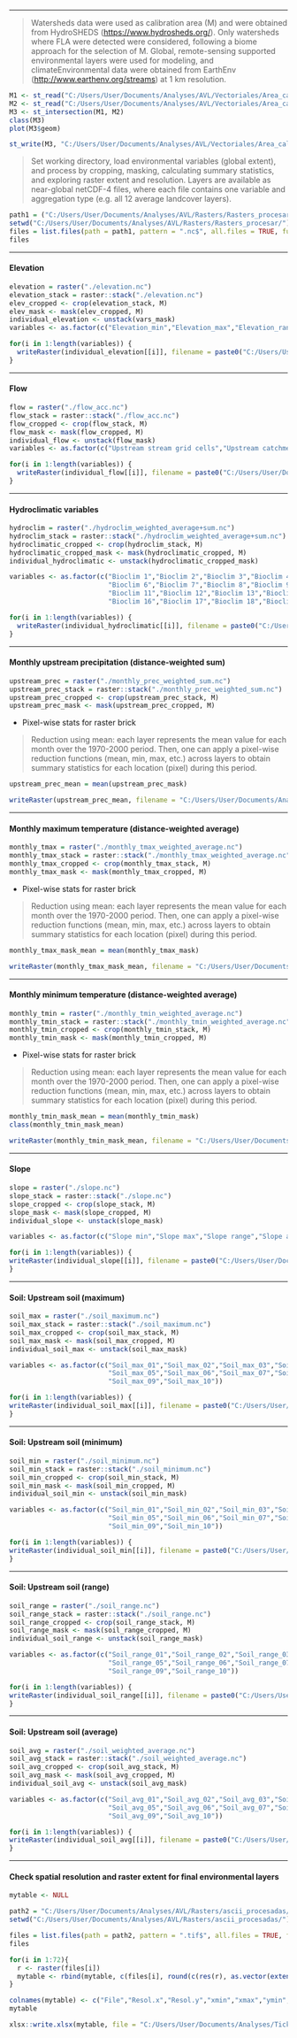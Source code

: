 ----
>Watersheds data were used as calibration area (M) and were obtained from HydroSHEDS (https://www.hydrosheds.org/). Only watersheds where FLA were detected were considered, following a biome approach for the selection of M.
Global, remote-sensing supported environmental layers were used for modeling, and climateEnvironmental data were obtained from EarthEnv (http://www.earthenv.org/streams) at 1 km resolution.

```r
M1 <- st_read("C:/Users/User/Documents/Analyses/AVL/Vectoriales/Area_calibracion/Watersheds_dissolved.shp")
M2 <- st_read("C:/Users/User/Documents/Analyses/AVL/Vectoriales/Area_calibracion/Bs.As_province.gpkg")
M3 <- st_intersection(M1, M2)
class(M3)
plot(M3$geom)

st_write(M3, "C:/Users/User/Documents/Analyses/AVL/Vectoriales/Area_calibracion/M_final.gpkg", driver = "gpkg")
```

>Set working directory, load environmental variables (global extent), and process by cropping, masking, calculating summary statistics, and exploring raster extent and resolution.
Layers are available as near-global netCDF-4 files, where each file contains one 
variable and aggregation type (e.g. all 12 average landcover layers).

```r
path1 = ("C:/Users/User/Documents/Analyses/AVL/Rasters/Rasters_procesar/") 
setwd("C:/Users/User/Documents/Analyses/AVL/Rasters/Rasters_procesar/")
files = list.files(path = path1, pattern = ".nc$", all.files = TRUE, full.names = FALSE)
files 
```
----
#### Elevation

```r
elevation = raster("./elevation.nc")
elevation_stack = raster::stack("./elevation.nc")
elev_cropped <- crop(elevation_stack, M)
elev_mask <- mask(elev_cropped, M)
individual_elevation <- unstack(vars_mask)
variables <- as.factor(c("Elevation_min","Elevation_max","Elevation_range","Elevation_average"))

for(i in 1:length(variables)) {
  writeRaster(individual_elevation[[i]], filename = paste0("C:/Users/User/Documents/Analyses/AVL/Rasters/ascii_procesadas/", variables[i]), format = "GTiff")
}
```
----
#### Flow

```r
flow = raster("./flow_acc.nc")
flow_stack = raster::stack("./flow_acc.nc")
flow_cropped <- crop(flow_stack, M)
flow_mask <- mask(flow_cropped, M)
individual_flow <- unstack(flow_mask)  
variables <- as.factor(c("Upstream stream grid cells","Upstream catchment grid cells"))

for(i in 1:length(variables)) {
  writeRaster(individual_flow[[i]], filename = paste0("C:/Users/User/Documents/Analyses/AVL/Rasters/ascii_procesadas/", variables[i]), format = "GTiff")
}
```
----
#### Hydroclimatic variables

```r
hydroclim = raster("./hydroclim_weighted_average+sum.nc")
hydroclim_stack = raster::stack("./hydroclim_weighted_average+sum.nc")
hydroclimatic_cropped <- crop(hydroclim_stack, M)
hydroclimatic_cropped_mask <- mask(hydroclimatic_cropped, M)
individual_hydroclimatic <- unstack(hydroclimatic_cropped_mask)

variables <- as.factor(c("Bioclim 1","Bioclim 2","Bioclim 3","Bioclim 4","Bioclim 5",
                         "Bioclim 6","Bioclim 7","Bioclim 8","Bioclim 9","Bioclim 10",
                         "Bioclim 11","Bioclim 12","Bioclim 13","Bioclim 14","Bioclim 15",
                         "Bioclim 16","Bioclim 17","Bioclim 18","Bioclim 19"))

for(i in 1:length(variables)) {
  writeRaster(individual_hydroclimatic[[i]], filename = paste0("C:/Users/User/Documents/Analyses/AVL/Rasters/ascii_procesadas/", variables[i]), format = "GTiff")
}
```
----
#### Monthly upstream precipitation (distance-weighted sum)

```r
upstream_prec = raster("./monthly_prec_weighted_sum.nc")
upstream_prec_stack = raster::stack("./monthly_prec_weighted_sum.nc")
upstream_prec_cropped <- crop(upstream_prec_stack, M)
upstream_prec_mask <- mask(upstream_prec_cropped, M)
```

* Pixel-wise stats for raster brick 
>Reduction using mean: each layer represents the mean value for each month over the 1970-2000 period. Then, one can apply a pixel-wise reduction functions (mean, min, max, etc.) across layers to obtain summary statistics for each location (pixel) during this period. 

```r
upstream_prec_mean = mean(upstream_prec_mask)

writeRaster(upstream_prec_mean, filename = "C:/Users/User/Documents/Analyses/AVL/Rasters/ascii_procesadas/Monthly upstream precipitation", format = "GTiff", overwrite = TRUE)
```
----
#### Monthly maximum temperature (distance-weighted average)

```r
monthly_tmax = raster("./monthly_tmax_weighted_average.nc")
monthly_tmax_stack = raster::stack("./monthly_tmax_weighted_average.nc")
monthly_tmax_cropped <- crop(monthly_tmax_stack, M)
monthly_tmax_mask <- mask(monthly_tmax_cropped, M)
```

* Pixel-wise stats for raster brick   
>Reduction using mean: each layer represents the mean value for each month over the 1970-2000 period. Then, one can apply a pixel-wise reduction functions (mean, min, max, etc.) across layers to obtain summary statistics for each location (pixel) during this period.

```r
monthly_tmax_mask_mean = mean(monthly_tmax_mask)

writeRaster(monthly_tmax_mask_mean, filename = "C:/Users/User/Documents/Analyses/AVL/Rasters/ascii_procesadas/Monthly maximum temperature", format = "GTiff", overwrite = TRUE)
```

----
#### Monthly minimum temperature (distance-weighted average)

```r
monthly_tmin = raster("./monthly_tmin_weighted_average.nc")
monthly_tmin_stack = raster::stack("./monthly_tmin_weighted_average.nc")
monthly_tmin_cropped <- crop(monthly_tmin_stack, M)
monthly_tmin_mask <- mask(monthly_tmin_cropped, M)
```

* Pixel-wise stats for raster brick 
>Reduction using mean: each layer represents the mean value for each month over the 1970-2000 period. Then, one can apply a pixel-wise reduction functions (mean, min, max, etc.) across layers to obtain summary statistics for each location (pixel) during this period. 

```r
monthly_tmin_mask_mean = mean(monthly_tmin_mask)
class(monthly_tmin_mask_mean)

writeRaster(monthly_tmin_mask_mean, filename = "C:/Users/User/Documents/Analyses/AVL/Rasters/ascii_procesadas/Monthly minimum temperature", format = "GTiff", overwrite = TRUE)
```

----
#### Slope

```r
slope = raster("./slope.nc")
slope_stack = raster::stack("./slope.nc")
slope_cropped <- crop(slope_stack, M)
slope_mask <- mask(slope_cropped, M)
individual_slope <- unstack(slope_mask) 

variables <- as.factor(c("Slope min","Slope max","Slope range","Slope average"))

for(i in 1:length(variables)) {
writeRaster(individual_slope[[i]], filename = paste0("C:/Users/User/Documents/Analyses/AVL/Rasters/ascii_procesadas/", variables[i]), format = "GTiff")
}
```

----
#### Soil: Upstream soil (maximum)

```r
soil_max = raster("./soil_maximum.nc")
soil_max_stack = raster::stack("./soil_maximum.nc")
soil_max_cropped <- crop(soil_max_stack, M)
soil_max_mask <- mask(soil_max_cropped, M)
individual_soil_max <- unstack(soil_max_mask)

variables <- as.factor(c("Soil_max_01","Soil_max_02","Soil_max_03","Soil_max_04",
                         "Soil_max_05","Soil_max_06","Soil_max_07","Soil_max_08",
                         "Soil_max_09","Soil_max_10"))

for(i in 1:length(variables)) {
writeRaster(individual_soil_max[[i]], filename = paste0("C:/Users/User/Documents/Analyses/AVL/Rasters/ascii_procesadas/", variables[i]), format = "GTiff")
}
```
----
#### Soil: Upstream soil (minimum)

```r
soil_min = raster("./soil_minimum.nc")
soil_min_stack = raster::stack("./soil_minimum.nc")
soil_min_cropped <- crop(soil_min_stack, M)
soil_min_mask <- mask(soil_min_cropped, M)
individual_soil_min <- unstack(soil_min_mask) 

variables <- as.factor(c("Soil_min_01","Soil_min_02","Soil_min_03","Soil_min_04",
                         "Soil_min_05","Soil_min_06","Soil_min_07","Soil_min_08",
                         "Soil_min_09","Soil_min_10"))

for(i in 1:length(variables)) {
writeRaster(individual_soil_min[[i]], filename = paste0("C:/Users/User/Documents/Analyses/AVL/Rasters/ascii_procesadas/", variables[i]), format = "GTiff")
}
```
----
#### Soil: Upstream soil (range)

```r
soil_range = raster("./soil_range.nc")
soil_range_stack = raster::stack("./soil_range.nc")
soil_range_cropped <- crop(soil_range_stack, M)
soil_range_mask <- mask(soil_range_cropped, M)
individual_soil_range <- unstack(soil_range_mask)

variables <- as.factor(c("Soil_range_01","Soil_range_02","Soil_range_03","Soil_range_04",
                         "Soil_range_05","Soil_range_06","Soil_range_07","Soil_range_08",
                         "Soil_range_09","Soil_range_10"))

for(i in 1:length(variables)) {
writeRaster(individual_soil_range[[i]], filename = paste0("C:/Users/User/Documents/Analyses/AVL/Rasters/ascii_procesadas/", variables[i]), format = "GTiff")
}
```

----
#### Soil: Upstream soil (average)

```r
soil_avg = raster("./soil_weighted_average.nc")
soil_avg_stack = raster::stack("./soil_weighted_average.nc")
soil_avg_cropped <- crop(soil_avg_stack, M)
soil_avg_mask <- mask(soil_avg_cropped, M)
individual_soil_avg <- unstack(soil_avg_mask)

variables <- as.factor(c("Soil_avg_01","Soil_avg_02","Soil_avg_03","Soil_avg_04",
                         "Soil_avg_05","Soil_avg_06","Soil_avg_07","Soil_avg_08",
                         "Soil_avg_09","Soil_avg_10"))

for(i in 1:length(variables)) {
writeRaster(individual_soil_avg[[i]], filename = paste0("C:/Users/User/Documents/Analyses/AVL/Rasters/ascii_procesadas/", variables[i]), format = "GTiff")
}
```

----
#### Check spatial resolution and raster extent for final environmental layers

```r
mytable <- NULL

path2 = "C:/Users/User/Documents/Analyses/AVL/Rasters/ascii_procesadas/" 
setwd("C:/Users/User/Documents/Analyses/AVL/Rasters/ascii_procesadas/")

files = list.files(path = path2, pattern = ".tif$", all.files = TRUE, full.names = FALSE)
files 

for(i in 1:72){
  r <- raster(files[i])
  mytable <- rbind(mytable, c(files[i], round(c(res(r), as.vector(extent(r))), 8)))
}

colnames(mytable) <- c("File","Resol.x","Resol.y","xmin","xmax","ymin","ymax")
mytable

xlsx::write.xlsx(mytable, file = "C:/Users/User/Documents/Analyses/Ticks ENM/Modeling/O_turicata/Raster_props_calibration.xlsx", sheetName = "Sheet1", col.names = TRUE, row.names = TRUE, append = FALSE)
```

